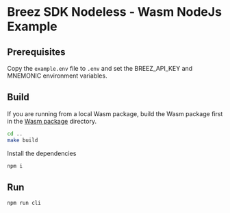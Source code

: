 # Breez SDK Nodeless - Wasm NodeJs Example

## Prerequisites
Copy the `example.env` file to `.env` and set the BREEZ_API_KEY and MNEMONIC environment variables.

## Build
If you are running from a local Wasm package, build the Wasm package first in the [Wasm package](../../) directory.
```bash
cd ..
make build
```

Install the dependencies
```bash
npm i
```

## Run
```bash
npm run cli
```